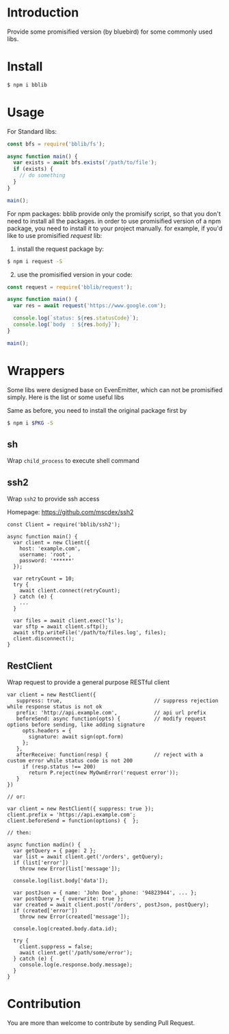 # Introduction

Provide some promisified version (by bluebird) for some commonly used libs.


# Install

```bash
$ npm i bblib
```

# Usage

For Standard libs:
```js
const bfs = require('bblib/fs');

async function main() {
  var exists = await bfs.exists('/path/to/file');
  if (exists) {
    // do something
  }
}

main();
```
For npm packages:
bblib provide only the promisify script, so that you don't need to install all the packages.
in order to use promisified version of a npm package, you need to install it to your project manually.
for example, if you'd like to use promisified *request* lib:

1. install the request package by:
```bash
$ npm i request -S
```
2. use the promisified version in your code:
```js
const request = require('bblib/request');

async function main() {
  var res = await request('https://www.google.com');

  console.log(`status: ${res.statusCode}`);
  console.log(`body  : ${res.body}`);
}

main();
```

# Wrappers
Some libs were designed base on EvenEmitter, which can not be promisified simply. 
Here is the list or some useful libs

Same as before, you need to install the original package first by
```bash
$ npm i $PKG -S
```

## sh
Wrap `child_process` to execute shell command

## ssh2
Wrap `ssh2` to provide ssh access

Homepage: https://github.com/mscdex/ssh2

```
const Client = require('bblib/ssh2');

async function main() {
  var client = new Client({
    host: 'example.com',
    username: 'root',
    password: '******'
  });

  var retryCount = 10;
  try {
    await client.connect(retryCount);
  } catch (e) {
    ...
  }

  var files = await client.exec('ls');
  var sftp = await client.sftp();
  await sftp.writeFile('/path/to/files.log', files);
  client.disconnect();
}
```

## RestClient
Wrap request to provide a general purpose RESTful client
```
var client = new RestClient({
   suppress: true,                              // suppress rejection while response status is not ok
   prefix: 'http://api.example.com',            // api url prefix
   beforeSend: async function(opts) {           // modify request options before sending, like adding signature
     opts.headers = {
       signature: await sign(opt.form)
     };
   },
   afterReceive: function(resp) {               // reject with a custom error while status code is not 200
     if (resp.status !== 200)
       return P.reject(new MyOwnError('request error'));
   }
})

// or:

var client = new RestClient({ suppress: true });
client.prefix = 'https://api.example.com';
client.beforeSend = function(options) {  };

// then:

async function madin() {
  var getQuery = { page: 2 };
  var list = await client.get('/orders', getQuery);
  if (list['error'])
    throw new Error(list['message']);

  console.log(list.body['data']);

  var postJson = { name: 'John Doe', phone: '94823944', ... };
  var postQuery = { overwrite: true };
  var created = await client.post('/orders', postJson, postQuery);
  if (created['error'])
    throw new Error(created['message']);

  console.log(created.body.data.id);

  try {
    client.suppress = false;
    await client.get('/path/some/error');
  } catch (e) {
    console.log(e.response.body.message);
  }
}
```

# Contribution

You are more than welcome to contribute by sending Pull Request.
